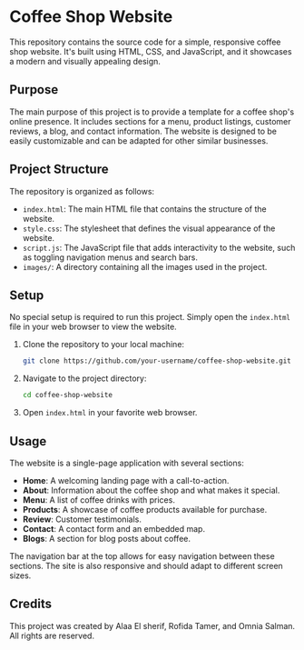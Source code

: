 # Coffee Shop Website

This repository contains the source code for a simple, responsive coffee shop website. It's built using HTML, CSS, and JavaScript, and it showcases a modern and visually appealing design.

## Purpose

The main purpose of this project is to provide a template for a coffee shop's online presence. It includes sections for a menu, product listings, customer reviews, a blog, and contact information. The website is designed to be easily customizable and can be adapted for other similar businesses.

## Project Structure

The repository is organized as follows:

- `index.html`: The main HTML file that contains the structure of the website.
- `style.css`: The stylesheet that defines the visual appearance of the website.
- `script.js`: The JavaScript file that adds interactivity to the website, such as toggling navigation menus and search bars.
- `images/`: A directory containing all the images used in the project.

## Setup

No special setup is required to run this project. Simply open the `index.html` file in your web browser to view the website.

1.  Clone the repository to your local machine:
    ```bash
    git clone https://github.com/your-username/coffee-shop-website.git
    ```
2.  Navigate to the project directory:
    ```bash
    cd coffee-shop-website
    ```
3.  Open `index.html` in your favorite web browser.

## Usage

The website is a single-page application with several sections:

- **Home**: A welcoming landing page with a call-to-action.
- **About**: Information about the coffee shop and what makes it special.
- **Menu**: A list of coffee drinks with prices.
- **Products**: A showcase of coffee products available for purchase.
- **Review**: Customer testimonials.
- **Contact**: A contact form and an embedded map.
- **Blogs**: A section for blog posts about coffee.

The navigation bar at the top allows for easy navigation between these sections. The site is also responsive and should adapt to different screen sizes.

## Credits

This project was created by Alaa El sherif, Rofida Tamer, and Omnia Salman. All rights are reserved.